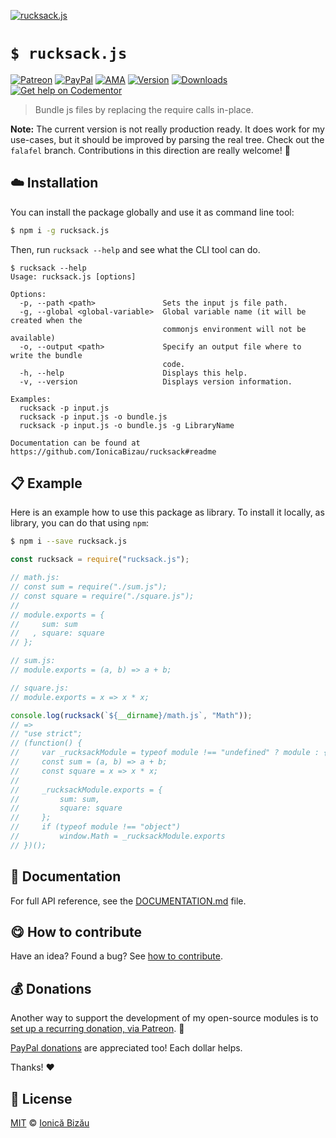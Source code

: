 
[![rucksack.js](http://i.imgur.com/hSPcrjC.png)](#)

# `$ rucksack.js`

 [![Patreon](https://img.shields.io/badge/Support%20me%20on-Patreon-%23e6461a.svg)][patreon] [![PayPal](https://img.shields.io/badge/%24-paypal-f39c12.svg)][paypal-donations] [![AMA](https://img.shields.io/badge/ask%20me-anything-1abc9c.svg)](https://github.com/IonicaBizau/ama) [![Version](https://img.shields.io/npm/v/rucksack.js.svg)](https://www.npmjs.com/package/rucksack.js) [![Downloads](https://img.shields.io/npm/dt/rucksack.js.svg)](https://www.npmjs.com/package/rucksack.js) [![Get help on Codementor](https://cdn.codementor.io/badges/get_help_github.svg)](https://www.codementor.io/johnnyb?utm_source=github&utm_medium=button&utm_term=johnnyb&utm_campaign=github)

> Bundle js files by replacing the require calls in-place.


**Note:** The current version is not really production ready.
It does work for my use-cases, but it should be improved by
parsing the real tree. Check out the `falafel` branch.
Contributions in this direction are really welcome! :sparkling_heart:


## :cloud: Installation

You can install the package globally and use it as command line tool:


```sh
$ npm i -g rucksack.js
```


Then, run `rucksack --help` and see what the CLI tool can do.


```
$ rucksack --help
Usage: rucksack.js [options]

Options:
  -p, --path <path>               Sets the input js file path.
  -g, --global <global-variable>  Global variable name (it will be created when the
                                  commonjs environment will not be available)
  -o, --output <path>             Specify an output file where to write the bundle
                                  code.
  -h, --help                      Displays this help.
  -v, --version                   Displays version information.

Examples:
  rucksack -p input.js
  rucksack -p input.js -o bundle.js
  rucksack -p input.js -o bundle.js -g LibraryName

Documentation can be found at https://github.com/IonicaBizau/rucksack#readme
```

## :clipboard: Example


Here is an example how to use this package as library. To install it locally, as library, you can do that using `npm`:

```sh
$ npm i --save rucksack.js
```



```js
const rucksack = require("rucksack.js");

// math.js:
// const sum = require("./sum.js");
// const square = require("./square.js");
//
// module.exports = {
//     sum: sum
//   , square: square
// };

// sum.js:
// module.exports = (a, b) => a + b;

// square.js:
// module.exports = x => x * x;

console.log(rucksack(`${__dirname}/math.js`, "Math"));
// =>
// "use strict";
// (function() {
//     var _rucksackModule = typeof module !== "undefined" ? module : {};
//     const sum = (a, b) => a + b;
//     const square = x => x * x;
//
//     _rucksackModule.exports = {
//         sum: sum,
//         square: square
//     };
//     if (typeof module !== "object")
//         window.Math = _rucksackModule.exports
// })();
```

## :memo: Documentation

For full API reference, see the [DOCUMENTATION.md][docs] file.

## :yum: How to contribute
Have an idea? Found a bug? See [how to contribute][contributing].


## :moneybag: Donations

Another way to support the development of my open-source modules is
to [set up a recurring donation, via Patreon][patreon]. :rocket:

[PayPal donations][paypal-donations] are appreciated too! Each dollar helps.

Thanks! :heart:


## :scroll: License

[MIT][license] © [Ionică Bizău][website]

[patreon]: https://www.patreon.com/ionicabizau
[paypal-donations]: https://www.paypal.com/cgi-bin/webscr?cmd=_s-xclick&hosted_button_id=RVXDDLKKLQRJW
[donate-now]: http://i.imgur.com/6cMbHOC.png


[license]: http://showalicense.com/?fullname=Ionic%C4%83%20Biz%C4%83u%20%3Cbizauionica%40gmail.com%3E%20(http%3A%2F%2Fionicabizau.net)&year=2015#license-mit

[website]: http://ionicabizau.net
[contributing]: /CONTRIBUTING.md
[docs]: /DOCUMENTATION.md
